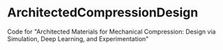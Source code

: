 # ArchitectedCompressionDesign
Code for "Architected Materials for Mechanical Compression: Design via Simulation, Deep Learning, and Experimentation"
